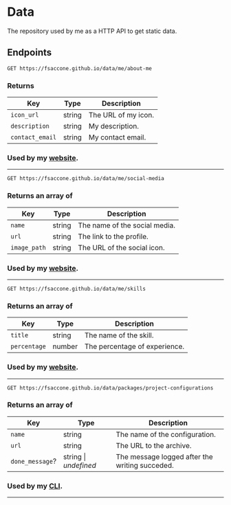 # Data
The repository used by me as a HTTP API to get static data.

## Endpoints
```http
GET https://fsaccone.github.io/data/me/about-me
```

### Returns
| Key             | Type   | Description
| ----------------|--------|--------------------
| `icon_url`      | string | The URL of my icon.
| `description`   | string | My description.
| `contact_email` | string | My contact email.

### Used by my [website](https://github.com/fsaccone/website).
---

```http
GET https://fsaccone.github.io/data/me/social-media
```

### Returns an array of
  | Key          | Type   | Description
  | -------------|--------|--------------------
  | `name`       | string | The name of the social media.
  | `url`        | string | The link to the profile.
  | `image_path` | string | The URL of the social icon.

### Used by my [website](https://github.com/fsaccone/website).
---

```http
GET https://fsaccone.github.io/data/me/skills
```

### Returns an array of
  | Key          | Type   | Description
  | -------------|--------|--------------------
  | `title`      | string | The name of the skill.
  | `percentage` | number | The percentage of experience.

### Used by my [website](https://github.com/fsaccone/website).
---

```http
GET https://fsaccone.github.io/data/packages/project-configurations
```

### Returns an array of
  | Key             | Type                  | Description
  | ----------------|-----------------------|--------------------
  | `name`          | string                | The name of the configuration.
  | `url`           | string                | The URL to the archive.
  | `done_message`? | string \| _undefined_ | The message logged after the writing succeded.

### Used by my [CLI](https://github.com/fsaccone/cli).
---
